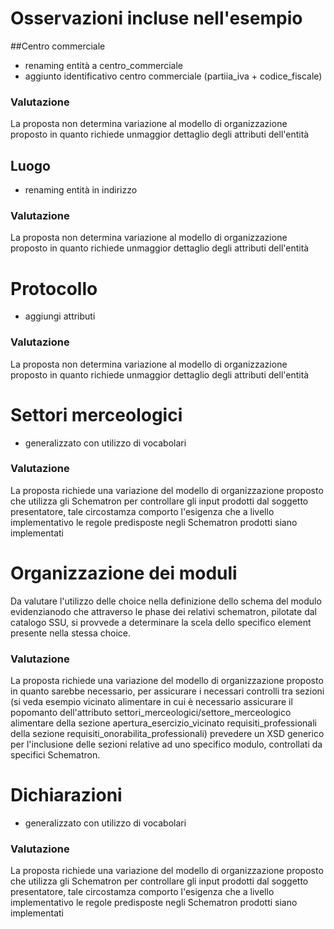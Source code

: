# Osservazioni incluse nell'esempio

##Centro commerciale

- renaming entità a centro_commerciale
- aggiunto identificativo centro commerciale (partiia_iva + codice_fiscale)

### Valutazione

La proposta non determina variazione al modello di organizzazione proposto in quanto richiede unmaggior dettaglio degli attributi dell'entità

## Luogo

- renaming entità in indirizzo

### Valutazione

La proposta non determina variazione al modello di organizzazione proposto in quanto richiede unmaggior dettaglio degli attributi dell'entità

# Protocollo

- aggiungi attributi

### Valutazione

La proposta non determina variazione al modello di organizzazione proposto in quanto richiede unmaggior dettaglio degli attributi dell'entità


# Settori merceologici

- generalizzato con utilizzo di vocabolari

### Valutazione

La proposta richiede una variazione del modello di organizzazione proposto che utilizza gli Schematron per controllare gli input prodotti dal soggetto presentatore, tale circostamza comporto l'esigenza che a livello implementativo le regole predisposte negli Schematron prodotti siano implementati

# Organizzazione dei moduli

Da valutare l'utilizzo delle choice nella definizione dello schema del modulo evidenzianodo che attraverso le phase dei relativi schematron, pilotate dal catalogo SSU, si provvede a determinare la scela dello specifico element presente nella stessa choice.

### Valutazione

La proposta richiede una variazione del modello di organizzazione proposto in quanto sarebbe necessario, per assicurare i necessari controlli tra sezioni (si veda esempio vicinato alimentare in cui è necessario assicurare il popomanto dell'attributo settori_merceologici/settore_merceologico alimentare della sezione apertura_esercizio_vicinato requisiti_professionali della sezione requisiti_onorabilita_professionali) prevedere un XSD generico per l'inclusione delle sezioni relative ad uno specifico modulo, controllati da specifici Schematron.


# Dichiarazioni

- generalizzato con utilizzo di vocabolari

### Valutazione

La proposta richiede una variazione del modello di organizzazione proposto che utilizza gli Schematron per controllare gli input prodotti dal soggetto presentatore, tale circostamza comporto l'esigenza che a livello implementativo le regole predisposte negli Schematron prodotti siano implementati

